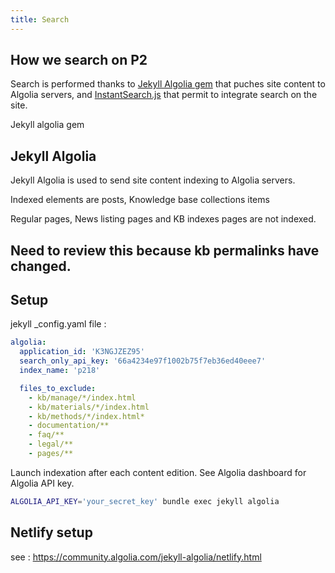 ```yaml
---
title: Search
---
```


## How we search on P2

Search is performed thanks to [Jekyll Algolia gem](https://community.algolia.com/jekyll-algolia/getting-started.html) that puches site content to Algolia servers, and [InstantSearch.js](https://community.algolia.com/instantsearch.js/v2/getting-started.html) that permit to integrate search on the site.


Jekyll algolia gem


## Jekyll Algolia

Jekyll Algolia is used to send site content indexing to Algolia servers.

Indexed elements are posts, Knowledge base collections items

Regular pages, News listing pages and KB indexes pages are not indexed.

## Need to review this because kb permalinks have changed.


## Setup

jekyll _config.yaml file :

``` yaml
algolia:
  application_id: 'K3NGJZEZ95'
  search_only_api_key: '66a4234e97f1002b75f7eb36ed40eee7'
  index_name: 'p218'

  files_to_exclude:
    - kb/manage/*/index.html
    - kb/materials/*/index.html
    - kb/methods/*/index.html*
    - documentation/**
    - faq/**
    - legal/**
    - pages/**
```

Launch indexation after each content edition.
See Algolia dashboard for Algolia API key.

``` bash
ALGOLIA_API_KEY='your_secret_key' bundle exec jekyll algolia
```

## Netlify setup

see : https://community.algolia.com/jekyll-algolia/netlify.html
